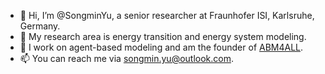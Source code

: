 - 👋 Hi, I’m @SongminYu, a senior researcher at Fraunhofer ISI, Karlsruhe, Germany.
- 👀 My research area is energy transition and energy system modeling.
- 🌱 I work on agent-based modeling and am the founder of [ABM4ALL](https://github.com/ABM4ALL).
- 📫 You can reach me via songmin.yu@outlook.com.

